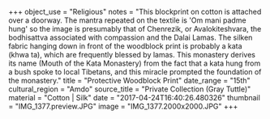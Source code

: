 +++
object_use = "Religious"
notes = "This blockprint on cotton is attached over a doorway. The mantra repeated on the textile is 'Om mani padme hung' so the image is presumably that of Chenrezik, or Avalokiteshvara, the bodhisattva associated with compassion and the Dalai Lamas. The silken fabric hanging down in front of the woodblock print is probably a kata (khwa ta), which are frequently blessed by lamas. This monastery derives its name (Mouth of the Kata Monastery) from the fact that a kata hung from a bush spoke to local Tibetans, and this miracle prompted the foundation of the monastery."
title = "Protective Woodblock Print"
date_range = "15th"
cultural_region = "Amdo"
source_title = "Private Collection (Gray Tuttle)"
material = "Cotton | Silk"
date = "2017-04-24T16:40:26.480326"
thumbnail = "IMG_1377.preview.JPG"
image = "IMG_1377.2000x2000.JPG"
+++

